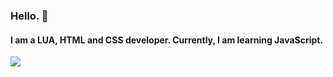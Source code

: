 ### Hello. 👋
#### I am a LUA, HTML and CSS developer. Currently, I am learning JavaScript.
![](https://github-profile-summary-cards.vercel.app/api/cards/profile-details?username=faderzz&theme=monokai)
